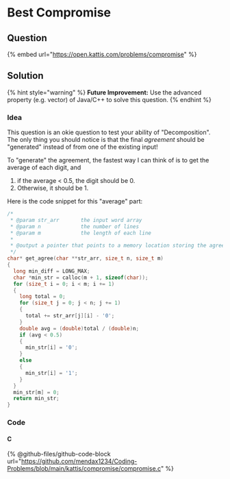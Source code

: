 # Best Compromise

## Question

{% embed url="https://open.kattis.com/problems/compromise" %}

## Solution

{% hint style="warning" %}
**Future Improvement:** Use the advanced property (e.g. vector) of Java/C++ to solve this question.
{% endhint %}

### Idea

This question is an okie question to test your ability of "Decomposition". The only thing you should notice is that the final _agreement_ should be "generated" instead of from one of the existing input!

To "generate" the agreement, the fastest way I can think of is to get the average of each digit, and

1. if the average < 0.5, the digit should be 0.
2. Otherwise, it should be 1.

Here is the code snippet for this "average" part:

```c
/*
 * @param str_arr       the input word array
 * @param n             the number of lines
 * @param m             the length of each line
 *
 * @output a pointer that points to a memory location storing the agreement
 */
char* get_agree(char **str_arr, size_t n, size_t m)
{
  long min_diff = LONG_MAX;
  char *min_str = calloc(m + 1, sizeof(char));
  for (size_t i = 0; i < m; i += 1)
  {
    long total = 0;
    for (size_t j = 0; j < n; j += 1)
    {
      total += str_arr[j][i] - '0';
    }
    double avg = (double)total / (double)n;
    if (avg < 0.5)
    {
      min_str[i] = '0';
    }
    else
    {
      min_str[i] = '1';
    }
  }
  min_str[m] = 0;
  return min_str;
}
```

### Code

#### C

{% @github-files/github-code-block url="https://github.com/mendax1234/Coding-Problems/blob/main/kattis/compromise/compromise.c" %}

